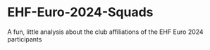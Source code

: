 # EHF-Euro-2024-Squads
A fun, little analysis about the club affiliations of the EHF Euro 2024 participants
